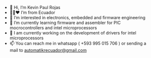 - 👋 Hi, I’m Kevin Paul Rojas
- 💛💙❤ I’m from Ecuador
- 👀 I’m interested in electronics, embedded and firmware engineering
- 🌱 I’m currently learning firmware and assembler for PIC mocrocontrollers and intel microprocessors
- 🤖 I am currently working on the development of drivers for intel microprocessors
- 📫 You can reach me in whatsapp ( +593 995 015 706 ) or sending a mail to automatikrecuador@gmail.com

<!---
KevinPaul1995/KevinPaul1995 is a ✨ special ✨ repository because its `README.md` (this file) appears on your GitHub profile.
You can click the Preview link to take a look at your changes.
--->
